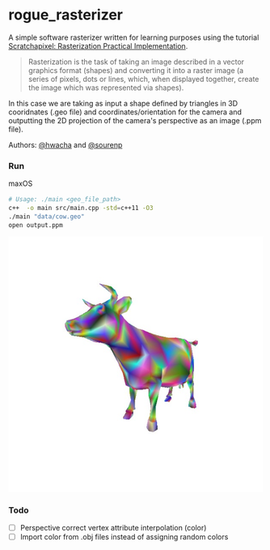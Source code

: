 # rogue_rasterizer

A simple software rasterizer written for learning purposes using the tutorial [Scratchapixel: Rasterization Practical Implementation](https://www.scratchapixel.com/lessons/3d-basic-rendering/rasterization-practical-implementation).

> Rasterization is the task of taking an image described in a vector graphics format (shapes) and converting it into a raster image (a series of pixels, dots or lines, which, when displayed together, create the image which was represented via shapes).

In this case we are taking as input a shape defined by triangles in 3D cooridnates (.geo file) and coordinates/orientation for the camera and outputting the 2D projection of the camera's perspective as an image (.ppm file).

Authors: [@hwacha](https://github.com/hwacha) and [@sourenp](https://github.com/Sourenp)

### Run

maxOS
```bash
# Usage: ./main <geo_file_path>
c++  -o main src/main.cpp -std=c++11 -O3
./main "data/cow.geo"
open output.ppm
```

![cow output](images/cow.jpg)


### Todo

- [ ] Perspective correct vertex attribute interpolation (color)
- [ ] Import color from .obj files instead of assigning random colors
